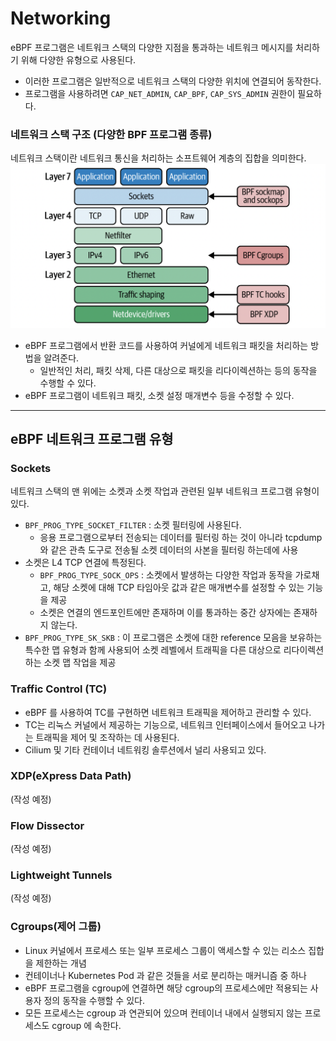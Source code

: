 # Networking

eBPF 프로그램은 네트워크 스택의 다양한 지점을 통과하는 네트워크 메시지를 처리하기 위해 다양한 유형으로 사용된다.
- 이러한 프로그램은 일반적으로 네트워크 스택의 다양한 위치에 연결되어 동작한다.
- 프로그램을 사용하려면 `CAP_NET_ADMIN`, `CAP_BPF`, `CAP_SYS_ADMIN` 권한이 필요하다.


### 네트워크 스택 구조 (다양한 BPF 프로그램 종류)
네트워크 스택이란 네트워크 통신을 처리하는 소프트웨어 계층의 집합을 의미한다.
![network stack.png](img%2Fnetwork%20stack.png)


- eBPF 프로그램에서 반환 코드를 사용하여 커널에게 네트워크 패킷을 처리하는 방법을 알려준다.
  - 일반적인 처리, 패킷 삭제, 다른 대상으로 패킷을 리다이렉션하는 등의 동작을 수행할 수 있다.
- eBPF 프로그램이 네트워크 패킷, 소켓 설정 매개변수 등을 수정할 수 있다.

---

## eBPF 네트워크 프로그램 유형 

### Sockets
네트워크 스택의 맨 위에는 소켓과 소켓 작업과 관련된 일부 네트워크 프로그램 유형이 있다.

- `BPF_PROG_TYPE_SOCKET_FILTER` : 소켓 필터링에 사용된다.
  - 응용 프로그램으로부터 전송되는 데이터를 필터링 하는 것이 아니라 tcpdump 와 같은 관측 도구로 전송될 소켓 데이터의 사본을 필터링 하는데에 사용
- 소켓은 L4 TCP 연결에 특정된다.
  - `BPF_PROG_TYPE_SOCK_OPS` : 소켓에서 발생하는 다양한 작업과 동작을 가로채고, 해당 소켓에 대해 TCP 타임아웃 값과 같은 매개변수를 설정할 수 있는 기능을 제공
  - 소켓은 연결의 엔드포인트에만 존재하며 이를 통과하는 중간 상자에는 존재하지 않는다.
- `BPF_PROG_TYPE_SK_SKB` : 이 프로그램은 소켓에 대한 reference 모음을 보유하는 특수한 맵 유형과 함께 사용되어 소켓 레벨에서 트래픽을 다른 대상으로 리다이렉션 하는 소켓 맵 작업을 제공

### Traffic Control (TC)
- eBPF 를 사용하여 TC를 구현하면 네트워크 트래픽을 제어하고 관리할 수 있다.
- TC는 리눅스 커널에서 제공하는 기능으로, 네트워크 인터페이스에서 들어오고 나가는 트래픽을 제어 및 조작하는 데 사용된다.
- Cilium 및 기타 컨테이너 네트워킹 솔루션에서 널리 사용되고 있다.


### XDP(eXpress Data Path)
(작성 예정)

### Flow Dissector
(작성 예정)



### Lightweight Tunnels
(작성 예정)


### Cgroups(제어 그룹)
- Linux 커널에서 프로세스 또는 일부 프로세스 그룹이 액세스할 수 있는 리소스 집합을 제한하는 개념
- 컨테이너나 Kubernetes Pod 과 같은 것들을 서로 분리하는 매커니즘 중 하나
- eBPF 프로그램을 cgroup에 연결하면 해당 cgroup의 프로세스에만 적용되는 사용자 정의 동작을 수행할 수 있다.
- 모든 프로세스는 cgroup 과 연관되어 있으며 컨테이너 내에서 실행되지 않는 프로세스도 cgroup 에 속한다.